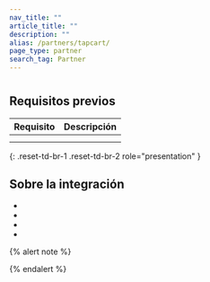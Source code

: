 ```yaml
---
nav_title: ""
article_title: ""
description: ""
alias: /partners/tapcart/
page_type: partner
search_tag: Partner
---
```


# 

> 



## Requisitos previos

| Requisito              | Descripción                                                                                                                                         |
|--------------------------|-----------------------------------------------------------------------------------------------------------------------------------------------------|
|  |                                                                               |
|          |    |
{: .reset-td-br-1 .reset-td-br-2 role="presentation" }

## Sobre la integración

 

- 
- 
- 
- 

 

{% alert note %}

{% endalert %}
